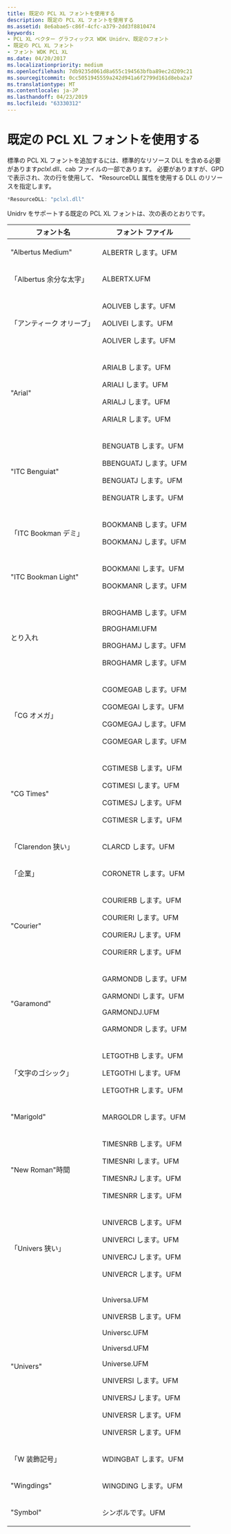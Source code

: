 ```yaml
---
title: 既定の PCL XL フォントを使用する
description: 既定の PCL XL フォントを使用する
ms.assetid: 8e6abae5-c86f-4cfc-a379-2dd3f8810474
keywords:
- PCL XL ベクター グラフィックス WDK Unidrv、既定のフォント
- 既定の PCL XL フォント
- フォント WDK PCL XL
ms.date: 04/20/2017
ms.localizationpriority: medium
ms.openlocfilehash: 7db9235d061d8a655c194563bfba89ec2d209c21
ms.sourcegitcommit: 0cc5051945559a242d941a6f2799d161d8eba2a7
ms.translationtype: MT
ms.contentlocale: ja-JP
ms.lasthandoff: 04/23/2019
ms.locfileid: "63330312"
---
```

# <a name="using-default-pcl-xl-fonts"></a>既定の PCL XL フォントを使用する





標準の PCL XL フォントを追加するには、標準的なリソース DLL を含める必要があります*pclxl.dll*、cab ファイルの一部であります。 必要がありますが、GPD で表示され、次の行を使用して、 \*ResourceDLL 属性を使用する DLL のリソースを指定します。

```cpp
*ResourceDLL: "pclxl.dll"
```

Unidrv をサポートする既定の PCL XL フォントは、次の表のとおりです。

<table>
<colgroup>
<col width="50%" />
<col width="50%" />
</colgroup>
<thead>
<tr class="header">
<th>フォント名</th>
<th>フォント ファイル</th>
</tr>
</thead>
<tbody>
<tr class="odd">
<td><p>"Albertus Medium"</p></td>
<td><p>ALBERTR します。UFM</p></td>
</tr>
<tr class="even">
<td><p>「Albertus 余分な太字」</p></td>
<td><p>ALBERTX.UFM</p></td>
</tr>
<tr class="odd">
<td><p>「アンティーク オリーブ」</p></td>
<td><p>AOLIVEB します。UFM</p>
<p>AOLIVEI します。UFM</p>
<p>AOLIVER します。UFM</p></td>
</tr>
<tr class="even">
<td><p>"Arial"</p></td>
<td><p>ARIALB します。UFM</p>
<p>ARIALI します。UFM</p>
<p>ARIALJ します。UFM</p>
<p>ARIALR します。UFM</p></td>
</tr>
<tr class="odd">
<td><p>"ITC Benguiat"</p></td>
<td><p>BENGUATB します。UFM</p>
<p>BBENGUATJ します。UFM</p>
<p>BENGUATJ します。UFM</p>
<p>BENGUATR します。UFM</p></td>
</tr>
<tr class="even">
<td><p>「ITC Bookman デミ」</p></td>
<td><p>BOOKMANB します。UFM</p>
<p>BOOKMANJ します。UFM</p></td>
</tr>
<tr class="odd">
<td><p>"ITC Bookman Light"</p></td>
<td><p>BOOKMANI します。UFM</p>
<p>BOOKMANR します。UFM</p></td>
</tr>
<tr class="even">
<td><p>とり入れ</p></td>
<td><p>BROGHAMB します。UFM</p>
<p>BROGHAMI.UFM</p>
<p>BROGHAMJ します。UFM</p>
<p>BROGHAMR します。UFM</p></td>
</tr>
<tr class="odd">
<td><p>「CG オメガ」</p></td>
<td><p>CGOMEGAB します。UFM</p>
<p>CGOMEGAI します。UFM</p>
<p>CGOMEGAJ します。UFM</p>
<p>CGOMEGAR します。UFM</p></td>
</tr>
<tr class="even">
<td><p>"CG Times"</p></td>
<td><p>CGTIMESB します。UFM</p>
<p>CGTIMESI します。UFM</p>
<p>CGTIMESJ します。UFM</p>
<p>CGTIMESR します。UFM</p></td>
</tr>
<tr class="odd">
<td><p>「Clarendon 狭い」</p></td>
<td><p>CLARCD します。UFM</p></td>
</tr>
<tr class="even">
<td><p>「企業」</p></td>
<td><p>CORONETR します。UFM</p></td>
</tr>
<tr class="odd">
<td><p>"Courier"</p></td>
<td><p>COURIERB します。UFM</p>
<p>COURIERI します。UFM</p>
<p>COURIERJ します。UFM</p>
<p>COURIERR します。UFM</p></td>
</tr>
<tr class="even">
<td><p>"Garamond"</p></td>
<td><p>GARMONDB します。UFM</p>
<p>GARMONDI します。UFM</p>
<p>GARMONDJ.UFM</p>
<p>GARMONDR します。UFM</p></td>
</tr>
<tr class="odd">
<td><p>「文字のゴシック」</p></td>
<td><p>LETGOTHB します。UFM</p>
<p>LETGOTHI します。UFM</p>
<p>LETGOTHR します。UFM</p></td>
</tr>
<tr class="even">
<td><p>"Marigold"</p></td>
<td><p>MARGOLDR します。UFM</p></td>
</tr>
<tr class="odd">
<td><p>"New Roman"時間</p></td>
<td><p>TIMESNRB します。UFM</p>
<p>TIMESNRI します。UFM</p>
<p>TIMESNRJ します。UFM</p>
<p>TIMESNRR します。UFM</p></td>
</tr>
<tr class="even">
<td><p>「Univers 狭い」</p></td>
<td><p>UNIVERCB します。UFM</p>
<p>UNIVERCI します。UFM</p>
<p>UNIVERCJ します。UFM</p>
<p>UNIVERCR します。UFM</p></td>
</tr>
<tr class="odd">
<td><p>"Univers"</p></td>
<td><p>Universa.UFM</p>
<p>UNIVERSB します。UFM</p>
<p>Universc.UFM</p>
<p>Universd.UFM</p>
<p>Universe.UFM</p>
<p>UNIVERSI します。UFM</p>
<p>UNIVERSJ します。UFM</p>
<p>UNIVERSR します。UFM</p>
<p>UNIVERSR します。UFM</p></td>
</tr>
<tr class="even">
<td><p>「W 装飾記号」</p></td>
<td><p>WDINGBAT します。UFM</p></td>
</tr>
<tr class="odd">
<td><p>"Wingdings"</p></td>
<td><p>WINGDING します。UFM</p></td>
</tr>
<tr class="even">
<td><p>"Symbol"</p></td>
<td><p>シンボルです。UFM</p></td>
</tr>
</tbody>
</table>

 

 

 




